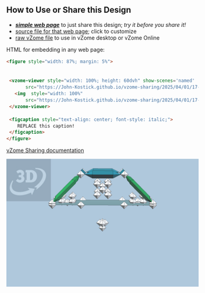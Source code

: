 
## How to Use or Share this Design

 - [***simple web page***](<https://John-Kostick.github.io/vzome-sharing/2025/04/01/17-38-49-Rhombicuboctahedron/>) to just share this design; *try it before you share it!*
 - [source file for that web page](<https://github.com/John-Kostick/vzome-sharing/edit/main/2025/04/01/17-38-49-Rhombicuboctahedron/index.md>); click to customize
 - [raw vZome file](<https://raw.githubusercontent.com/John-Kostick/vzome-sharing/main/2025/04/01/17-38-49-Rhombicuboctahedron/Rhombicuboctahedron.vZome>) to use in vZome desktop or vZome Online
 
 HTML for embedding in any web page:
 ```html
<figure style="width: 87%; margin: 5%">
  
  
  <vzome-viewer style="width: 100%; height: 60dvh" show-scenes='named'
        src="https://John-Kostick.github.io/vzome-sharing/2025/04/01/17-38-49-Rhombicuboctahedron/Rhombicuboctahedron.vZome" >
    <img  style="width: 100%"
        src="https://John-Kostick.github.io/vzome-sharing/2025/04/01/17-38-49-Rhombicuboctahedron/Rhombicuboctahedron.png" >
  </vzome-viewer>

  <figcaption style="text-align: center; font-style: italic;">
     REPLACE this caption!
  </figcaption>
</figure>

 ```

[vZome Sharing documentation](https://vzome.github.io/vzome/sharing.html#how-it-works)

![Image](<Rhombicuboctahedron.png>)

